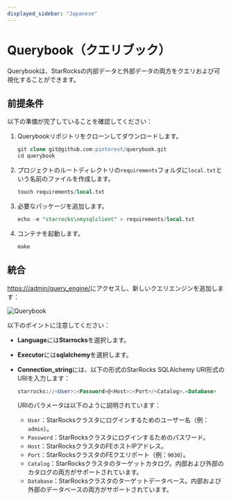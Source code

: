 ```yaml
---
displayed_sidebar: "Japanese"
---
```


# Querybook（クエリブック）

Querybookは、StarRocksの内部データと外部データの両方をクエリおよび可視化することができます。

## 前提条件

以下の準備が完了していることを確認してください：

1. Querybookリポジトリをクローンしてダウンロードします。

   ```SQL
   git clone git@github.com:pinterest/querybook.git
   cd querybook
   ```

2. プロジェクトのルートディレクトリの`requirements`フォルダに`local.txt`という名前のファイルを作成します。

   ```SQL
   touch requirements/local.txt
   ```

3. 必要なパッケージを追加します。

   ```SQL
   echo -e "starrocks\nmysqlclient" > requirements/local.txt 
   ```

4. コンテナを起動します。

   ```SQL
   make
   ```

## 統合

[https:///admin/query_engine/](https://localhost:10001/admin/query_engine/)にアクセスし、新しいクエリエンジンを追加します：

![Querybook](../../assets/BI_querybook_1.png)

以下のポイントに注意してください：

- **Language**には**Starrocks**を選択します。
- **Executor**には**sqlalchemy**を選択します。
- **Connection_string**には、以下の形式のStarRocks SQLAlchemy URI形式のURIを入力します：

  ```SQL
  starrocks://<User>:<Password>@<Host>:<Port>/<Catalog>.<Database>
  ```

  URIのパラメータは以下のように説明されています：

  - `User`：StarRocksクラスタにログインするためのユーザー名（例：`admin`）。
  - `Password`：StarRocksクラスタにログインするためのパスワード。
  - `Host`：StarRocksクラスタのFEホストIPアドレス。
  - `Port`：StarRocksクラスタのFEクエリポート（例：`9030`）。
  - `Catalog`：StarRocksクラスタのターゲットカタログ。内部および外部のカタログの両方がサポートされています。
  - `Database`：StarRocksクラスタのターゲットデータベース。内部および外部のデータベースの両方がサポートされています。
